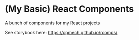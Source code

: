 # (My Basic) React Components

A bunch of components for my React projects

See storybook here: https://cpmech.github.io/rcomps/
